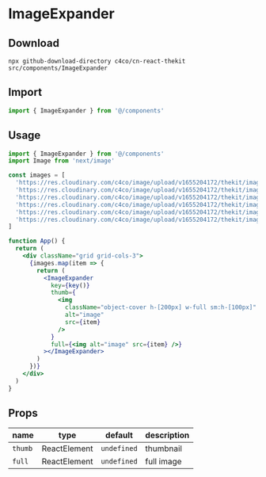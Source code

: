 # ImageExpander

## Download

```
npx github-download-directory c4co/cn-react-thekit src/components/ImageExpander
```

## Import

```jsx
import { ImageExpander } from '@/components'
```

## Usage

```jsx
import { ImageExpander } from '@/components'
import Image from 'next/image'

const images = [
  'https://res.cloudinary.com/c4co/image/upload/v1655204172/thekit/images/02_zxxfjf.webp',
  'https://res.cloudinary.com/c4co/image/upload/v1655204172/thekit/images/05_gm0bmx.webp',
  'https://res.cloudinary.com/c4co/image/upload/v1655204172/thekit/images/04_hnipyy.webp',
  'https://res.cloudinary.com/c4co/image/upload/v1655204172/thekit/images/03_vw6qtt.webp',
  'https://res.cloudinary.com/c4co/image/upload/v1655204172/thekit/images/01_kmi288.webp',
  'https://res.cloudinary.com/c4co/image/upload/v1655204172/thekit/images/06_c1cu6c.webp',
]

function App() {
  return (
    <div className="grid grid-cols-3">
      {images.map(item => {
        return (
          <ImageExpander
            key={key()}
            thumb={
              <img
                className="object-cover h-[200px] w-full sm:h-[100px]"
                alt="image"
                src={item}
              />
            }
            full={<img alt="image" src={item} />}
          ></ImageExpander>
        )
      })}
    </div>
  )
}
```

## Props

| name    | type         | default     | description |
| ------- | ------------ | ----------- | ----------- |
| `thumb` | ReactElement | `undefined` | thumbnail   |
| `full`  | ReactElement | `undefined` | full image  |
